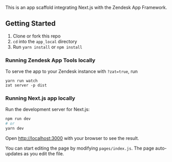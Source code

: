 This is an app scaffold integrating Next.js with the Zendesk App Framework.

## Getting Started 

1. Clone or fork this repo
2. `cd` into the `app_local` directory
3. Run `yarn install` or `npm install`

### Running Zendesk App Tools locally

To serve the app to your Zendesk instance with `?zat=true`, run

```
yarn run watch
zat server -p dist
```

### Running Next.js app locally

Run the development server for Next.js:

```bash
npm run dev
# or
yarn dev
```

Open [http://localhost:3000](http://localhost:3000) with your browser to see the result.

You can start editing the page by modifying `pages/index.js`. The page auto-updates as you edit the file.
